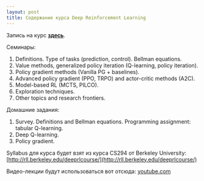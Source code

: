 ```yaml
---
layout: post
title: Содержание курса Deep Reinforcement Learning
---
```


Запись на курс [__здесь__](https://goo.gl/268Xmj).

Семинары:
1. Definitions. Type of tasks (prediction, control). Bellman equations.
2. Value methods, generalized policy iteration (Q-learning, policy iteration).
3. Policy gradient methods (Vanilla PG + baselines).
4. Advanced policy gradient (PPO, TRPO) and actor-critic methods (A2C).
5. Model-based RL (MCTS, PILCO).
6. Exploration techniques.
7. Other topics and research frontiers.

Домашние задания:
1. Survey. Definitions and Bellman equations. Programming assignment: tabular Q-learning.
2. Deep Q-learning.
3. Policy gradient.

Syllabus для курса будет взят из курса CS294 от Berkeley University: [http://rll.berkeley.edu/deeprlcourse/](http://rll.berkeley.edu/deeprlcourse/)

Видео-лекции будут использоваться вот отсюда: [youtube.com](https://www.youtube.com/playlist?list=PLkFD6_40KJIznC9CDbVTjAF2oyt8_VAe3)
